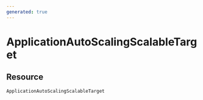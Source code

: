 ```yaml
---
generated: true
---
```


# ApplicationAutoScalingScalableTarget


## Resource

```text
ApplicationAutoScalingScalableTarget
```



